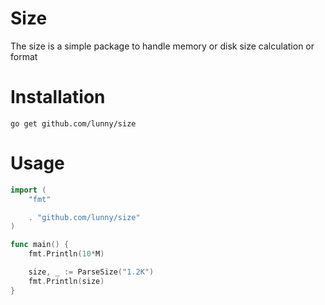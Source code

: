 # Size

The size is a simple package to handle memory or disk size calculation or format

# Installation

```
go get github.com/lunny/size
```

# Usage

```Go
import (
    "fmt"

    . "github.com/lunny/size"
)

func main() {
    fmt.Println(10*M)

    size, _ := ParseSize("1.2K")
    fmt.Println(size)
}
```